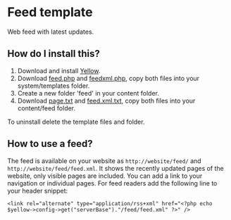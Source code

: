 Feed template
=============

Web feed with latest updates.

How do I install this?
----------------------
1. Download and install [Yellow](https://github.com/markseu/yellowcms/).  
2. Download [feed.php](feed.php?raw=true) and [feedxml.php](feedxml.php?raw=true), copy both files into your system/templates folder.  
3. Create a new folder 'feed' in your content folder.
4. Download [page.txt](page.txt?raw=true) and [feed.xml.txt](feed.xml.txt?raw=true), copy both files into your content/feed folder.

To uninstall delete the template files and folder.

How to use a feed?
------------------
The feed is available on your website as `http://website/feed/` and `http://website/feed/feed.xml`. It shows the recently updated pages of the website, only visible pages are included. You can add a link to your navigation or individual pages. For feed readers add the following line to your header snippet:

`<link rel="alternate" type="application/rss+xml" href="<?php echo $yellow->config->get("serverBase")."/feed/feed.xml" ?>" />`